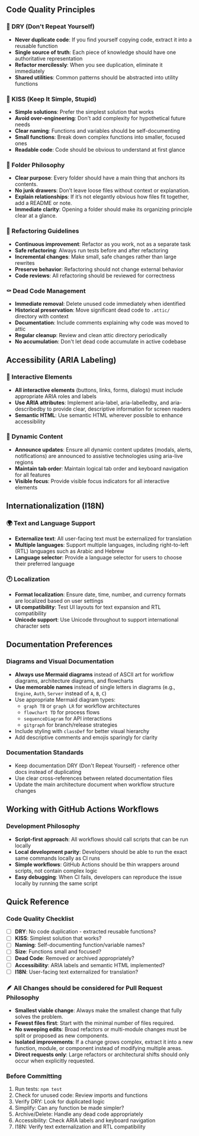 ## Code Quality Principles

### 🎯 DRY (Don't Repeat Yourself)
- **Never duplicate code**: If you find yourself copying code, extract it into a reusable function
- **Single source of truth**: Each piece of knowledge should have one authoritative representation
- **Refactor mercilessly**: When you see duplication, eliminate it immediately
- **Shared utilities**: Common patterns should be abstracted into utility functions

### 💋 KISS (Keep It Simple, Stupid)
- **Simple solutions**: Prefer the simplest solution that works
- **Avoid over-engineering**: Don't add complexity for hypothetical future needs
- **Clear naming**: Functions and variables should be self-documenting
- **Small functions**: Break down complex functions into smaller, focused ones
- **Readable code**: Code should be obvious to understand at first glance

### 🧹 Folder Philosophy
- **Clear purpose**: Every folder should have a main thing that anchors its contents.
- **No junk drawers**: Don’t leave loose files without context or explanation.
- **Explain relationships**: If it’s not elegantly obvious how files fit together, add a README or note.
- **Immediate clarity**: Opening a folder should make its organizing principle clear at a glance.

### 🔄 Refactoring Guidelines
- **Continuous improvement**: Refactor as you work, not as a separate task
- **Safe refactoring**: Always run tests before and after refactoring
- **Incremental changes**: Make small, safe changes rather than large rewrites
- **Preserve behavior**: Refactoring should not change external behavior
- **Code reviews**: All refactoring should be reviewed for correctness

### ⚰️ Dead Code Management
- **Immediate removal**: Delete unused code immediately when identified
- **Historical preservation**: Move significant dead code to `.attic/` directory with context
- **Documentation**: Include comments explaining why code was moved to attic
- **Regular cleanup**: Review and clean attic directory periodically
- **No accumulation**: Don't let dead code accumulate in active codebase

## Accessibility (ARIA Labeling)

### 🎯 Interactive Elements
- **All interactive elements** (buttons, links, forms, dialogs) must include appropriate ARIA roles and labels
- **Use ARIA attributes**: Implement aria-label, aria-labelledby, and aria-describedby to provide clear, descriptive information for screen readers
- **Semantic HTML**: Use semantic HTML wherever possible to enhance accessibility

### 📢 Dynamic Content
- **Announce updates**: Ensure all dynamic content updates (modals, alerts, notifications) are announced to assistive technologies using aria-live regions
- **Maintain tab order**: Maintain logical tab order and keyboard navigation for all features
- **Visible focus**: Provide visible focus indicators for all interactive elements

## Internationalization (I18N)

### 🌍 Text and Language Support
- **Externalize text**: All user-facing text must be externalized for translation
- **Multiple languages**: Support multiple languages, including right-to-left (RTL) languages such as Arabic and Hebrew
- **Language selector**: Provide a language selector for users to choose their preferred language

### 🕐 Localization
- **Format localization**: Ensure date, time, number, and currency formats are localized based on user settings
- **UI compatibility**: Test UI layouts for text expansion and RTL compatibility
- **Unicode support**: Use Unicode throughout to support international character sets

## Documentation Preferences

### Diagrams and Visual Documentation
- **Always use Mermaid diagrams** instead of ASCII art for workflow diagrams, architecture diagrams, and flowcharts
- **Use memorable names** instead of single letters in diagrams (e.g., `Engine`, `Auth`, `Server` instead of `A`, `B`, `C`)
- Use appropriate Mermaid diagram types:
  - `graph TB` or `graph LR` for workflow architectures 
  - `flowchart TD` for process flows
  - `sequenceDiagram` for API interactions
  - `gitgraph` for branch/release strategies
- Include styling with `classDef` for better visual hierarchy
- Add descriptive comments and emojis sparingly for clarity

### Documentation Standards
- Keep documentation DRY (Don't Repeat Yourself) - reference other docs instead of duplicating
- Use clear cross-references between related documentation files
- Update the main architecture document when workflow structure changes

## Working with GitHub Actions Workflows

### Development Philosophy
- **Script-first approach**: All workflows should call scripts that can be run locally
- **Local development parity**: Developers should be able to run the exact same commands locally as CI runs
- **Simple workflows**: GitHub Actions should be thin wrappers around scripts, not contain complex logic
- **Easy debugging**: When CI fails, developers can reproduce the issue locally by running the same script

## Quick Reference

### Code Quality Checklist
- [ ] **DRY**: No code duplication - extracted reusable functions?
- [ ] **KISS**: Simplest solution that works?
- [ ] **Naming**: Self-documenting function/variable names?
- [ ] **Size**: Functions small and focused?
- [ ] **Dead Code**: Removed or archived appropriately?
- [ ] **Accessibility**: ARIA labels and semantic HTML implemented?
- [ ] **I18N**: User-facing text externalized for translation?

### 🪶 All Changes should be considered for Pull Request Philosophy

* **Smallest viable change**: Always make the smallest change that fully solves the problem.
* **Fewest files first**: Start with the minimal number of files required.
* **No sweeping edits**: Broad refactors or multi-module changes must be split or proposed as new components.
* **Isolated improvements**: If a change grows complex, extract it into a new function, module, or component instead of modifying multiple areas.
* **Direct requests only**: Large refactors or architectural shifts should only occur when explicitly requested.

### Before Committing
1. Run tests: `npm test`
2. Check for unused code: Review imports and functions
3. Verify DRY: Look for duplicated logic
4. Simplify: Can any function be made simpler?
5. Archive/Delete: Handle any dead code appropriately
6. Accessibility: Check ARIA labels and keyboard navigation
7. I18N: Verify text externalization and RTL compatibility
